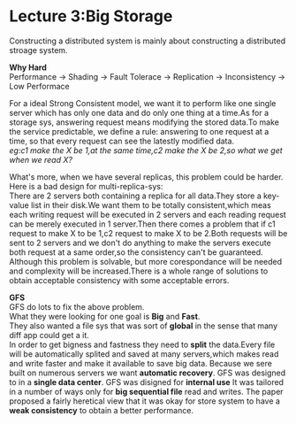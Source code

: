 # Lecture 3:Big Storage
Constructing a distributed system is mainly about constructing a distributed stroage system.

**Why Hard**\
Performance -> Shading -> Fault Tolerace -> Replication -> Inconsistency -> Low Performace

For a ideal Strong Consistent model, we want it to perform like one single server which has only one data and do only one thing at a time.As for a storage sys, answering request means modifying the stored data.To make the service predictable, we define a rule: answering to one request at a time, so that every request can see the latestly modified data.\
*eg:c1 make the X be 1,at the same time,c2 make the X be 2,so what we get when we read X?*

What's more, when we have several replicas, this problem could be harder.\
Here is a bad design for multi-replica-sys:\
There are 2 servers both containing a replica for all data.They store a key-value list in their disk.We want them to be totally consistent,which meas each writing request will be executed in 2 servers and each reading request can be merely executed in 1 server.Then there comes a problem that if c1 request to make X to be 1,c2 request to make X to be 2.Both requests will be sent to 2 servers and we don't do anything to make the servers execute both request at a same order,so the consistency can't be guaranteed.\
Although this problem is solvable, but more corespondance will be needed and complexity will be increased.There is a whole range of solutions to obtain acceptable consistency with some acceptable errors.

**GFS**\
GFS do lots to fix the above problem.\
What they were looking for one goal is **Big** and **Fast**.\
They also wanted a file sys that was sort of **global** in the sense that many diff app could get a it.\
In order to get bigness and fastness they need to **split** the data.Every file will be automatically splited and saved at many servers,which makes read and write faster and make it available to save big data.
Because we sere built on numerous servers we want **automatic recovery**.
GFS was designed to in a **single data center**.
GFS was disigned for **internal use**
It was tailored in a number of ways only for **big sequential file** read and writes.
The paper proposed a fairly heretical view that it was okay for store system to have a **weak consistency** to obtain a better performance.
